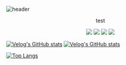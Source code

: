 ![header](https://capsule-render.vercel.app/api?type=waving&color=gradient&height=180&animation=fadeIn&section=header&fontColor=ffffff&text=💻✨&fontAlign=90)

<div align="center">
  <p>test</p>
  <img src="https://img.shields.io/badge/html5-E34F26?style=for-the-badge&logo=html5&logoColor=white">
  <img src="https://img.shields.io/badge/css3-1572B6?style=for-the-badge&logo=css3&logoColor=white">
  <img src="https://img.shields.io/badge/javascript-F7DF1E?style=for-the-badge&logo=javascript&logoColor=white">
  <img src="https://img.shields.io/badge/github-181717?style=for-the-badge&logo=github&logoColor=white">
</div>

[![Velog's GitHub stats](https://velog-readme-stats.vercel.app/api/badge?name=ddoddiworld)](https://velog.io/@ddoddiworld)
[![Velog's GitHub stats](https://velog-readme-stats.vercel.app/api?name=ddoddiworld)](https://github.com/ddoddiworld/velog-readme-stats)

[![Top Langs](https://github-readme-stats.vercel.app/api/top-langs/?username=ddoddiworld&layout=donut)](https://github.com/anuraghazra/github-readme-stats)
